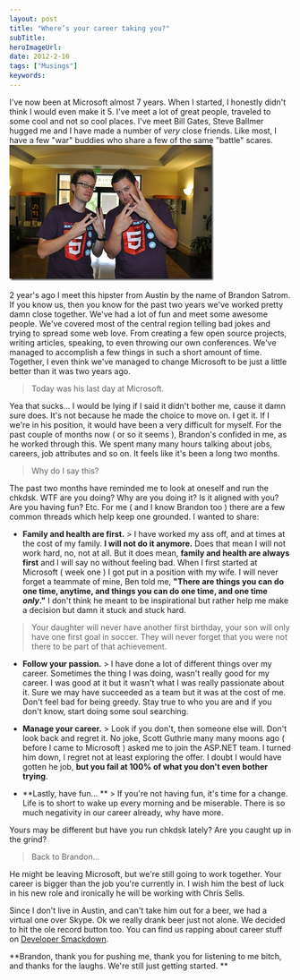 ```yaml
---
layout: post 
title: "Where’s your career taking you?"
subTitle: 
heroImageUrl: 
date: 2012-2-16
tags: ["Musings"]
keywords: 
---
```


I've now been at Microsoft almost 7 years. When I started, I honestly didn't think I would even make it 5\. I've meet a lot of great people, traveled to some cool and not so cool places. I've meet Bill Gates, Steve Ballmer hugged me and I have made a number of *very* close friends. Like most, I have a few "war" buddies who share a few of the same "battle" scares.[![sesa](sesa_thumb.jpg "sesa")](http://csell.net/wp-content/uploads/2012/02/sesa.jpg)

2 year's ago I meet this hipster from Austin by the name of Brandon Satrom. If you know us, then you know for the past two years we've worked pretty damn close together. We've had a lot of fun and meet some awesome people. We've covered most of the central region telling bad jokes and trying to spread some web love. From creating a few open source projects, writing articles, speaking, to even throwing our own conferences. We've managed to accomplish a few things in such a short amount of time. Together, I even think we've managed to change Microsoft to be just a little better than it was two years ago.
  > Today was his last day at Microsoft.&#160;  

Yea that sucks... I would be lying if I said it didn't bother me, cause it damn sure does. It's not because he made the choice to move on. I get it. If I we're in his position, it would have been a very difficult for myself. For the past couple of months now ( or so it seems ), Brandon's confided in me, as he worked through this. We spent many many hours talking about jobs, careers, job attributes and so on. It feels like it's been a long two months.&#160; 
  > Why do I say this?  

The past two months have reminded me to look at oneself and run the chkdsk. WTF are you doing? Why are you doing it? Is it aligned with you? Are you having fun? Etc. For me ( and I know Brandon too ) there are a few common threads which help keep one grounded. I wanted to share:

*   **Family and health are first.**  > I have worked my ass off, and at times at the cost of my family. **I will not do it anymore.** Does that mean I will not work hard, no, not at all. But it does mean, **family and health are always first** and I will say no without feeling bad. When I first started at Microsoft ( week one ) I got put in a position with my wife. I will never forget a teammate of mine, Ben told me, **"There are things you can do one time, anytime, and things you can do one time, and one time *only*."** I don't think he meant to be inspirational but rather help me make a decision but damn it stuck and stuck hard. 
> 
> Your daughter will never have another first birthday, your son will only have one first goal in soccer. They will never forget that you were not there to be part of that achievement.  

*   **Follow your passion.**  > I have done a lot of different things over my career. Sometimes the thing I was doing, wasn't really good for my career. I was good at it but it wasn't what I was really passionate about it. Sure we may have succeeded as a team but it was at the cost of me. Don't feel bad for being greedy. Stay true to who you are and if you don't know, start doing some soul searching.  

*   **Manage your career.**  > Look if you don't, then someone else will. Don't look back and regret it. No joke, Scott Guthrie many many moons ago ( before I came to Microsoft ) asked me to join the ASP.NET team. I turned him down, I regret not at least exploring the offer. I doubt I would have gotten he job, **but you fail at 100% of what you don't even bother trying**.  

*   **Lastly, have fun... **  > If you're not having fun, it's time for a change. Life is to short to wake up every morning and be miserable. There is so much negativity in our career already, why have more.  

Yours may be different but have you run chkdsk lately? Are you caught up in the grind? 
  > Back to Brandon...  

He might be leaving Microsoft, but we're still going to work together. Your career is bigger than the job you're currently in. I wish him the best of luck in his new role and ironically he will be working with Chris Sells. 

Since I don't live in Austin, and can't take him out for a beer, we had a virtual one over Skype. Ok we really drank beer just not alone. We decided to hit the ole record button too. You can find us rapping about career stuff on [Developer Smackdown](developersmackdown.com/Archives/Show/64).

**Brandon, thank you for pushing me, thank you for listening to me bitch, and thanks for the laughs. We're still just getting started. **